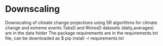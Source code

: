 # Downscaling
Downscaling of climate change projections using SR algorithms for climate change and extreme events
TabsD and RhiresD datasets (daily,averages) are in the data folder 
The package requirements are in the requirements.txt file, can be downloaded as $ pip install -r requirements.txt


